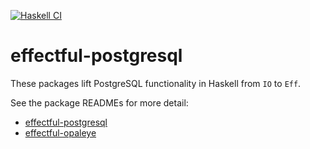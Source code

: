 [![Haskell CI](https://github.com/fpringle/effectful-postgresql/actions/workflows/haskell.yml/badge.svg)](https://github.com/fpringle/effectful-postgresql/actions/workflows/haskell.yml)

# effectful-postgresql

These packages lift PostgreSQL functionality in Haskell from `IO` to `Eff`.

See the package READMEs for more detail:

- [effectful-postgresql](./effectful-postgresql#readme)
- [effectful-opaleye](./effectful-opaleye#readme)
